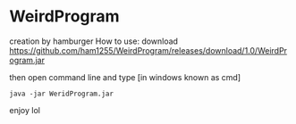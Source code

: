 # WeirdProgram
creation by hamburger
How to use:
download 
https://github.com/ham1255/WeirdProgram/releases/download/1.0/WeirdProgram.jar


then open command line and type [in windows known as cmd]

```
java -jar WeridProgram.jar
```

enjoy lol
